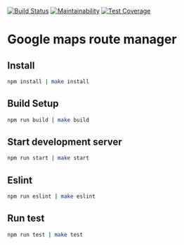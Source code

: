 [![Build Status](https://travis-ci.org/Ensaphelon/google-maps.svg?branch=master)](https://travis-ci.org/Ensaphelon/google-maps)
[![Maintainability](https://api.codeclimate.com/v1/badges/ac01d75d6aa0d3cd84ee/maintainability)](https://codeclimate.com/github/Ensaphelon/google-maps/maintainability)
[![Test Coverage](https://api.codeclimate.com/v1/badges/ac01d75d6aa0d3cd84ee/test_coverage)](https://codeclimate.com/github/Ensaphelon/google-maps/test_coverage)

# Google maps route manager

## Install

``` bash
npm install | make install
```

## Build Setup

``` bash
npm run build | make build
```

## Start development server

``` bash
npm run start | make start
```

## Eslint

``` bash
npm run eslint | make eslint
```

## Run test

``` bash
npm run test | make test
```